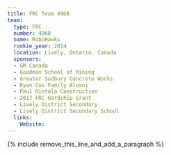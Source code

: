 ```yaml
---
title: FRC Team 4968
team:
  type: FRC
  number: 4968
  name: RoboHawks
  rookie_year: 2014
  location: Lively, Ontario, Canada
  sponsors:
  - GM Canada
  - Goodman School of Mining
  - Greater Sudbury Concrete Works
  - Ryan Cox Family Alumni
  - Paul Rintala Construction
  - 2017 FRC Hardship Grant
  - Lively District Secondary
  - Lively District Secondary School
  links:
    Website:
---
```


{% include remove_this_line_and_add_a_paragraph %}